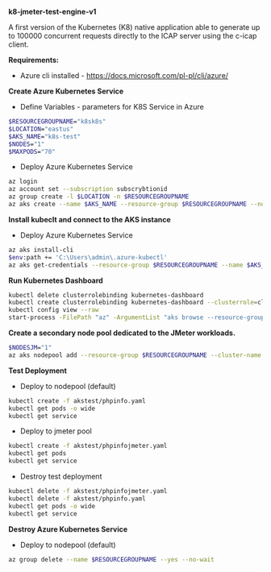 **k8-jmeter-test-engine-v1**

A first version of the Kubernetes (K8) native application able to generate up to 100000 concurrent requests directly to the ICAP server using the c-icap client.

**Requirements:**

- Azure cli installed - https://docs.microsoft.com/pl-pl/cli/azure/

**Create Azure Kubernetes Service**

- Define Variables - parameters for K8S Service in Azure
``` bash
$RESOURCEGROUPNAME="k8sk8s"
$LOCATION="eastus"
$AKS_NAME="k8s-test"
$NODES="1"
$MAXPODS="70"
```

- Deploy Azure Kubernetes Service
``` bash
az login
az account set --subscription subscrybtionid
az group create -l $LOCATION -n $RESOURCEGROUPNAME
az aks create --name $AKS_NAME --resource-group $RESOURCEGROUPNAME --node-count $NODES --generate-ssh-keys --network-plugin kubenet --max-pods $MAXPODS --enable-rbac --enable-managed-identity --vm-set-type VirtualMachineScaleSets --no-ssh-key
```

**Install kubeclt and connect to the AKS instance**

- Deploy Azure Kubernetes Service
``` bash
az aks install-cli
$env:path += 'C:\Users\admin\.azure-kubectl'
az aks get-credentials --resource-group $RESOURCEGROUPNAME --name $AKS_NAME
```

**Run Kubernetes Dashboard**

``` bash
kubectl delete clusterrolebinding kubernetes-dashboard
kubectl create clusterrolebinding kubernetes-dashboard --clusterrole=cluster-admin --serviceaccount=kube-system:kubernetes-dashboard --user=clusterUser
kubectl config view --raw
start-process -FilePath "az" -ArgumentList "aks browse --resource-group $RESOURCEGROUPNAME --name $AKS_NAME"
```

**Create a secondary node pool dedicated to the JMeter workloads.**

``` bash
$NODESJM="1"
az aks nodepool add --resource-group $RESOURCEGROUPNAME --cluster-name $AKS_NAME --name jmeter --node-count $NODESJM --node-taints sku=jmeter:NoSchedule
```

**Test Deployment**

- Deploy to nodepool (default) 
``` bash
kubectl create -f akstest/phpinfo.yaml
kubectl get pods -o wide
kubectl get service
```
- Deploy to jmeter pool
``` bash
kubectl create -f akstest/phpinfojmeter.yaml
kubectl get pods
kubectl get service
```
- Destroy test deployment
``` bash
kubectl delete -f akstest/phpinfojmeter.yaml
kubectl delete -f akstest/phpinfo.yaml
kubectl get pods -o wide
kubectl get service
```
**Destroy Azure Kubernetes Service**

- Deploy to nodepool (default) 
``` bash
az group delete --name $RESOURCEGROUPNAME --yes --no-wait
```
